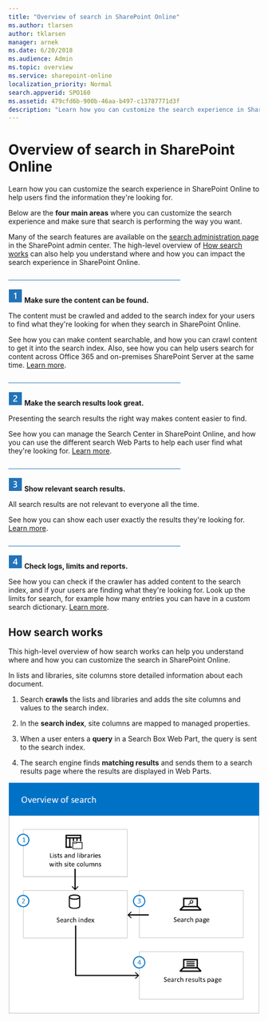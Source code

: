 ```yaml
---
title: "Overview of search in SharePoint Online"
ms.author: tlarsen
author: tklarsen
manager: arnek
ms.date: 6/20/2018
ms.audience: Admin
ms.topic: overview
ms.service: sharepoint-online
localization_priority: Normal
search.appverid: SPO160
ms.assetid: 479cfd6b-900b-46aa-b497-c13787771d3f
description: "Learn how you can customize the search experience in SharePoint Online to help users find the information they're looking for."
---
```


# Overview of search in SharePoint Online

Learn how you can customize the search experience in SharePoint Online to help users find the information they're looking for.
  
Below are the **four main areas** where you can customize the search experience and make sure that search is performing the way you want. 
  
Many of the search features are available on the [search administration page](manage-search-the-admin-center.md) in the SharePoint admin center. The high-level overview of [How search works](overview-of-search.md#howsearchworks) can also help you understand where and how you can impact the search experience in SharePoint Online. 
  
![Line](media/ee907d18-39a7-437c-9852-073694f74c84.png)
  
![Step 1](media/4d0ceec3-d8ae-48a0-8880-5e3b0bd7eb0f.png) **Make sure the content can be found.**
  
The content must be crawled and added to the search index for your users to find what they're looking for when they search in SharePoint Online.
  
See how you can make content searchable, and how you can crawl content to get it into the search index. Also, see how you can help users search for content across Office 365 and on-premises SharePoint Server at the same time. [Learn more](make-sure-content-can-be-found.md).
  
![Line](media/ee907d18-39a7-437c-9852-073694f74c84.png)
  
![Step 2](media/981b040d-2414-485d-a1ef-faa36f917158.png) **Make the search results look great.**
  
Presenting the search results the right way makes content easier to find.
  
See how you can manage the Search Center in SharePoint Online, and how you can use the different search Web Parts to help each user find what they're looking for. [Learn more](make-search-results-look-great.md).
  
![Line](media/ee907d18-39a7-437c-9852-073694f74c84.png)
  
![Step 3](media/0a01ae10-1c5d-4bac-b24a-5640b7313f70.png) **Show relevant search results.**
  
All search results are not relevant to everyone all the time.
  
See how you can show each user exactly the results they're looking for. [Learn more](show-relevant-search-results.md).
  
![Line](media/ee907d18-39a7-437c-9852-073694f74c84.png)
  
![Step 4](media/9b388e30-fca0-4d73-8e10-01b784c36289.png) **Check logs, limits and reports.**
  
See how you can check if the crawler has added content to the search index, and if your users are finding what they're looking for. Look up the limits for search, for example how many entries you can have in a custom search dictionary. [Learn more](check-logs-limits-and-reports.md).
  
## How search works
<a name="howsearchworks"> </a>

This high-level overview of how search works can help you understand where and how you can customize the search in SharePoint Online. 
  
In lists and libraries, site columns store detailed information about each document.
  
1. Search **crawls** the lists and libraries and adds the site columns and values to the search index. 
    
2. In the **search index**, site columns are mapped to managed properties. 
    
3. When a user enters a **query** in a Search Box Web Part, the query is sent to the search index. 
    
4. The search engine finds **matching results** and sends them to a search results page where the results are displayed in Web Parts. 
    
![A schematic diagram showing the flow from lists/libraries to index, and from search page to index to search results page.](media/33dc2915-da17-4276-b8eb-79609d485d33.png)
  

